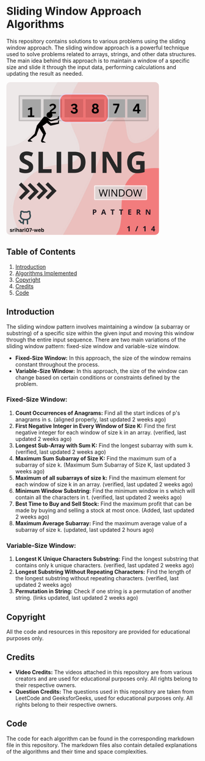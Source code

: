 # Sliding Window Approach Algorithms

This repository contains solutions to various problems using the sliding window approach. The sliding window approach is a powerful technique used to solve problems related to arrays, strings, and other data structures. The main idea behind this approach is to maintain a window of a specific size and slide it through the input data, performing calculations and updating the result as needed.

<img src="Sliding Window Poster.png" alt="Sliding Window Poster" width="400" height="400" style="border-radius: 10px;" />

## Table of Contents

1. [Introduction](#introduction)
2. [Algorithms Implemented](#algorithms-implemented)
3. [Copyright](#copyright)
4. [Credits](#credits)
5. [Code](#code)

## Introduction

The sliding window pattern involves maintaining a window (a subarray or substring) of a specific size within the given input and moving this window through the entire input sequence. There are two main variations of the sliding window pattern: fixed-size window and variable-size window.

- **Fixed-Size Window:** In this approach, the size of the window remains constant throughout the process.
- **Variable-Size Window:** In this approach, the size of the window can change based on certain conditions or constraints defined by the problem.

### Fixed-Size Window:

1. **Count Occurrences of Anagrams:** Find all the start indices of p's anagrams in s. (aligned properly, last updated 2 weeks ago)
2. **First Negative Integer in Every Window of Size K:** Find the first negative integer for each window of size k in an array. (verified, last updated 2 weeks ago)
3. **Longest Sub-Array with Sum K:** Find the longest subarray with sum k. (verified, last updated 2 weeks ago)
4. **Maximum Sum Subarray of Size K:** Find the maximum sum of a subarray of size k. (Maximum Sum Subarray of Size K, last updated 3 weeks ago)
5. **Maximum of all subarrays of size k:** Find the maximum element for each window of size k in an array. (verified, last updated 2 weeks ago)
6. **Minimum Window Substring:** Find the minimum window in s which will contain all the characters in t. (verified, last updated 2 weeks ago)
7. **Best Time to Buy and Sell Stock:** Find the maximum profit that can be made by buying and selling a stock at most once. (Added, last updated 2 weeks ago)
8. **Maximum Average Subarray:** Find the maximum average value of a subarray of size k. (updated, last updated 2 hours ago)

### Variable-Size Window:

1. **Longest K Unique Characters Substring:** Find the longest substring that contains only k unique characters. (verified, last updated 2 weeks ago)
2. **Longest Substring Without Repeating Characters:** Find the length of the longest substring without repeating characters. (verified, last updated 2 weeks ago)
3. **Permutation in String:** Check if one string is a permutation of another string. (links updated, last updated 2 weeks ago)

## Copyright

All the code and resources in this repository are provided for educational purposes only.

## Credits

- **Video Credits:** The videos attached in this repository are from various creators and are used for educational purposes only. All rights belong to their respective owners.
- **Question Credits:** The questions used in this repository are taken from LeetCode and GeeksforGeeks, used for educational purposes only. All rights belong to their respective owners.

## Code

The code for each algorithm can be found in the corresponding markdown file in this repository. The markdown files also contain detailed explanations of the algorithms and their time and space complexities.
